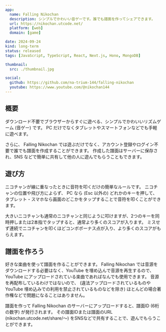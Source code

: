 ```yaml
---
app:
  name: Falling Nikochan
  description: シンプルでかわいい音ゲーです。誰でも譜面を作ってシェアできます。
  url: https://nikochan.utcode.net/
  platform: [web]
  domain: [game]

date: 2024-09-24
kind: long-term
status: released
tags: [JavaScript, TypeScript, React, Next.js, Hono, MongoDB]

thumbnail:
  src: ./thumbnail.jpg

social:
  github: https://github.com/na-trium-144/falling-nikochan
  youtube: https://www.youtube.com/@nikochan144
---
```


## 概要

ダウンロード不要でブラウザーからすぐに遊べる、シンプルでかわいいリズムゲーム (音ゲー) です。
PC だけでなくタブレットやスマートフォンなどでも手軽に遊べます。

さらに、 Falling Nikochan では遊ぶだけでなく、アカウント登録やログイン不要で誰でも譜面を作成することができます。
作成した譜面はサーバーに保存され、SNS などで簡単に共有して他の人に遊んでもらうこともできます。

## 遊び方

ニコチャンが線に重なったときに音符を叩くだけの簡単なルールです。
ニコチャンの位置や飛び方によらず、 PC なら (Esc 以外の) どれかのキーを押して、タブレット・スマホなら画面のどこかをタップすることで音符を叩くことができます。

大きいニコチャンも通常のニコチャンと同じように叩けますが、2つのキーを同時押しまたは2本指でタップすると、通常より多くのスコアが入ります。
ミスせず連続でニコチャンを叩くほどコンボボーナス点が入り、より多くのスコアがもらえます。

## 譜面を作ろう

好きな楽曲を使って譜面を作ることができます。
Falling Nikochan では音源をダウンロードする必要はなく、YouTube を埋め込んで音源を再生するので、YouTube にアップロードされている楽曲であればなんでも使用できます。
音源を再配布しているわけではないので、 (違法アップロードされているものや YouTube 埋め込みでの利用を禁止されているものなどを除き) ほとんどの場合著作権などで問題になることはありません。

譜面を作って Falling Nikochan のサーバーにアップロードすると、譜面ID (6桁の数字) が発行されます。
その譜面IDまたは譜面のURL (nikochan.utcode.net/share/〜) をSNSなどで共有することで、遊んでもらうことができます。
